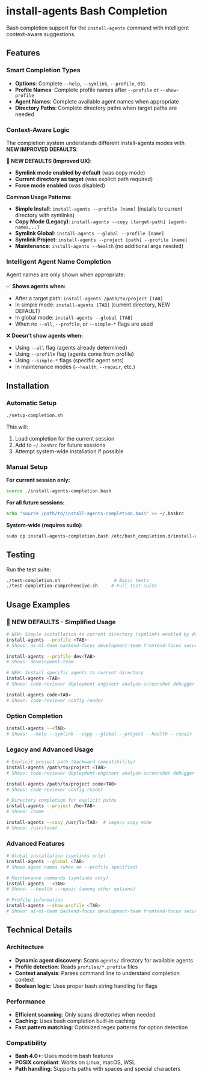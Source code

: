 # install-agents Bash Completion

Bash completion support for the `install-agents` command with intelligent context-aware suggestions.

## Features

### Smart Completion Types

- **Options**: Complete `--help`, `--symlink`, `--profile`, etc.
- **Profile Names**: Complete profile names after `--profile` or `--show-profile`
- **Agent Names**: Complete available agent names when appropriate
- **Directory Paths**: Complete directory paths when target paths are needed

### Context-Aware Logic

The completion system understands different install-agents modes with **NEW IMPROVED DEFAULTS**:

**🎯 NEW DEFAULTS (Improved UX)**:
- **Symlink mode enabled by default** (was copy mode)
- **Current directory as target** (was explicit path required)
- **Force mode enabled** (was disabled)

**Common Usage Patterns**:
- **Simple Install**: `install-agents --profile [name]` (installs to current directory with symlinks)
- **Copy Mode (Legacy)**: `install-agents --copy [target-path] [agent-names...]`
- **Symlink Global**: `install-agents --global --profile [name]`
- **Symlink Project**: `install-agents --project [path] --profile [name]`
- **Maintenance**: `install-agents --health` (no additional args needed)

### Intelligent Agent Name Completion

Agent names are only shown when appropriate:

✅ **Shows agents when:**
- After a target path: `install-agents /path/to/project [TAB]`
- In simple mode: `install-agents [TAB]` (current directory, NEW DEFAULT)
- In global mode: `install-agents --global [TAB]`
- When no `--all`, `--profile`, or `--simple-*` flags are used

❌ **Doesn't show agents when:**
- Using `--all` flag (agents already determined)
- Using `--profile` flag (agents come from profile)
- Using `--simple-*` flags (specific agent sets)
- In maintenance modes (`--health`, `--repair`, etc.)

## Installation

### Automatic Setup
```bash
./setup-completion.sh
```

This will:
1. Load completion for the current session
2. Add to `~/.bashrc` for future sessions
3. Attempt system-wide installation if possible

### Manual Setup

**For current session only:**
```bash
source ./install-agents-completion.bash
```

**For all future sessions:**
```bash
echo "source /path/to/install-agents-completion.bash" >> ~/.bashrc
```

**System-wide (requires sudo):**
```bash
sudo cp install-agents-completion.bash /etc/bash_completion.d/install-agents
```

## Testing

Run the test suite:
```bash
./test-completion.sh                    # Basic tests
./test-completion-comprehensive.sh     # Full test suite
```

## Usage Examples

### 🎯 NEW DEFAULTS - Simplified Usage
```bash
# NEW: Simple installation to current directory (symlinks enabled by default)
install-agents --profile <TAB>
# Shows: ai-ml-team backend-focus development-team frontend-focus security-audit simple-tools

install-agents --profile dev<TAB>
# Shows: development-team

# NEW: Install specific agents to current directory  
install-agents <TAB>
# Shows: code-reviewer deployment-engineer analyze-screenshot debugger test-automator env-reader log-reader readme-reader config-reader full-stack-developer nextjs-pro api-documenter ui-designer

install-agents code<TAB>
# Shows: code-reviewer config-reader
```

### Option Completion
```bash
install-agents --<TAB>
# Shows: --help --symlink --copy --global --project --health --repair --force --all --list --profile --list-profiles --show-profile --simple --simple-read --simple-write --simple-bash --simple-grep --simple-edit --dry-run --verbose --skip-speak-check
```

### Legacy and Advanced Usage
```bash
# Explicit project path (backward compatibility)
install-agents /path/to/project <TAB>
# Shows: code-reviewer deployment-engineer analyze-screenshot debugger test-automator ...

install-agents /path/to/project code<TAB>
# Shows: code-reviewer config-reader

# Directory completion for explicit paths
install-agents --project /ho<TAB>
# Shows: /home

install-agents --copy /usr/lo<TAB>  # Legacy copy mode
# Shows: /usr/local
```

### Advanced Features
```bash
# Global installation (symlinks only)
install-agents --global <TAB>
# Shows agent names (when no --profile specified)

# Maintenance commands (symlinks only)
install-agents --<TAB>
# Shows: --health --repair (among other options)

# Profile information
install-agents --show-profile <TAB>
# Shows: ai-ml-team backend-focus development-team frontend-focus security-audit simple-tools
```

## Technical Details

### Architecture
- **Dynamic agent discovery**: Scans `agents/` directory for available agents
- **Profile detection**: Reads `profiles/*.profile` files
- **Context analysis**: Parses command line to understand completion context
- **Boolean logic**: Uses proper bash string handling for flags

### Performance
- **Efficient scanning**: Only scans directories when needed
- **Caching**: Uses bash completion built-in caching
- **Fast pattern matching**: Optimized regex patterns for option detection

### Compatibility
- **Bash 4.0+**: Uses modern bash features
- **POSIX compliant**: Works on Linux, macOS, WSL
- **Path handling**: Supports paths with spaces and special characters